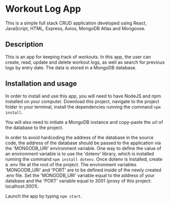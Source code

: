 # Workout Log App

This is a simple full stack CRUD application developed using React, JavaScript, HTML, Express, Axios, MongoDB Atlas and Mongoose.

## Description

This is an app for keeping track of workouts. In this app, the user can create, read, update and delete workout logs, as well as search for previous logs by entry date. The data is stored in a MongoDB database.

## Installation and usage

In order to install and use this app, you will need to have NodeJS and npm installed on your computer. Download this project, navigate to the project folder in your terminal, install the dependencies running the command `npm install`.

You will also need to initiate a MongoDB instance and copy-paste the url of the database to the project.

In order to avoid hardcoding the address of the database in the source code, the address of the database should be passed to the application via the 'MONGODB_URI' environment variable. One way to define the value of an environment variable is to use the 'dotenv' library, which is installed running the command `npm install dotenv`. Once dotenv is installed, create a .env file at the root of the project. The environment variables 'MONGODB_URI' and 'PORT' are to be defined inside of the newly created .env file. Set the 'MONGODB_URI' variable equal to the address of your database and the 'PORT' variable equal to 3001 (proxy of this project: localhost:3001).

Launch the app by typing `npm start`.
